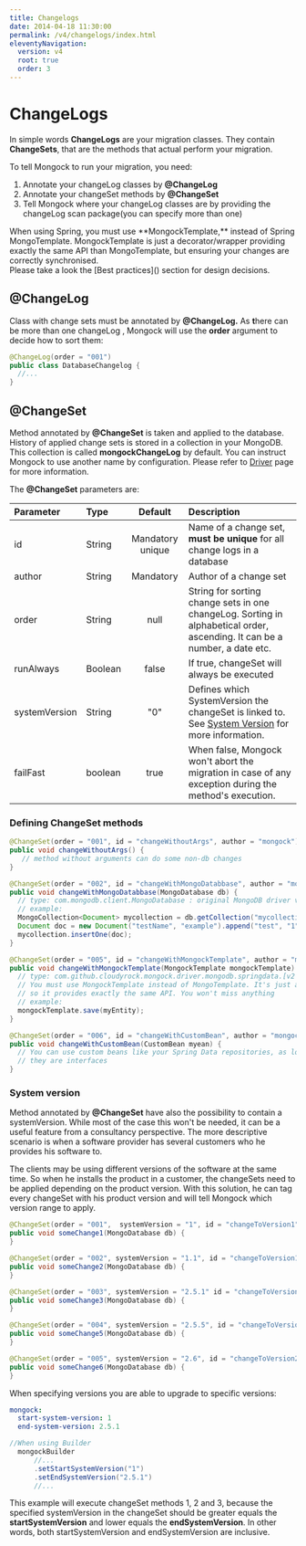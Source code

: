 ```yaml
---
title: Changelogs
date: 2014-04-18 11:30:00 
permalink: /v4/changelogs/index.html
eleventyNavigation:
  version: v4
  root: true
  order: 3
---
```

# ChangeLogs

In simple words **ChangeLogs** are your migration classes. They contain **ChangeSets**, that are the methods that actual perform your migration. 

To tell Mongock to run your migration, you need:

1. Annotate your changeLog classes by **@ChangeLog**
2. Annotate your changeSet methods by **@ChangeSet**
3. Tell Mongock where your changeLog classes are by providing the changeLog scan package\(you can specify more than one\)

<div class="success">
When using Spring, you must use **MongockTemplate,** instead of Spring MongoTemplate. MongockTemplate is just a decorator/wrapper providing exactly the same API than MongoTemplate, but ensuring your changes are correctly synchronised. 
</div>

<div class="success">
Please take a look the [Best practices]() section for design decisions.  
</div>

## @ChangeLog

Class with change sets must be annotated by **@ChangeLog.** As **t**here can be more than one changeLog , Mongock will use the **order** argument to decide how to sort them:

```java
@ChangeLog(order = "001")
public class DatabaseChangelog {
  //...
}
```

## @ChangeSet

Method annotated by **@ChangeSet** is taken and applied to the database. History of applied change sets is stored in a collection in your MongoDB.   
This collection is called **mongockChangeLog** by default. You can instruct Mongock to use another name by configuration. Please refer to [Driver](spring.md) page for more information.

The **@ChangeSet** parameters are:

| Parameter | Type | Default | Description |
| :--- | :--- | :---: | :--- |
| id | String | Mandatory unique | Name of a change set, **must be unique** for all change logs in a database |
| author | String | Mandatory | Author of a change set |
| order | String | null | String for sorting change sets in one changeLog. Sorting in alphabetical order, ascending. It can be a number, a date etc. |
| runAlways | Boolean | false | If true, changeSet will always be executed |
| systemVersion | String | "0" | Defines which SystemVersion the changeSet is linked to.  See [System Version]() for more information. |
| failFast | boolean | true | When false, Mongock won't abort the migration in case of any exception during the method's execution.  |

### Defining ChangeSet methods

```java
@ChangeSet(order = "001", id = "changeWithoutArgs", author = "mongock")
public void changeWithoutArgs() {
   // method without arguments can do some non-db changes
}

@ChangeSet(order = "002", id = "changeWithMongoDatabbase", author = "mongock")
public void changeWithMongoDatabbase(MongoDatabase db) {
  // type: com.mongodb.client.MongoDatabase : original MongoDB driver v. 3.x, operations allowed by driver are possible
  // example: 
  MongoCollection<Document> mycollection = db.getCollection("mycollection");
  Document doc = new Document("testName", "example").append("test", "1");
  mycollection.insertOne(doc);
}

@ChangeSet(order = "005", id = "changeWithMongockTemplate", author = "mongock")
public void changeWithMongockTemplate(MongockTemplate mongockTemplate) {
  // type: com.github.cloudyrock.mongock.driver.mongodb.springdata.[v2 | v3].decorator.impl.MongockTemplate
  // You must use MongockTemplate instead of MongoTemplate. It's just a wrapper/decorator
  // so it provides exactly the same API. You won't miss anything
  // example:
  mongockTemplate.save(myEntity);
}

@ChangeSet(order = "006", id = "changeWithCustomBean", author = "mongock")
public void changeWithCustomBean(CustomBean myean) {
  // You can use custom beans like your Spring Data repositories, as long as 
  // they are interfaces
}
```

### System version

Method annotated by **@ChangeSet** have also the possibility to contain a systemVersion. While most of the case this won't be needed, it can be a useful feature from a consultancy perspective. The more descriptive scenario is when a software provider has several customers who he provides his software to. 

The clients may be using different versions of the software at the same time. So when he installs the product in a customer, the changeSets need to be applied depending on the product version. With this solution, he can tag every changeSet with his product version and will tell Mongock which version range to apply.

```java
@ChangeSet(order = "001",  systemVersion = "1", id = "changeToVersion1", author = "mongock")
public void someChange1(MongoDatabase db) {
}

@ChangeSet(order = "002", systemVersion = "1.1", id = "changeToVersion1.1", author = "mongock")
public void someChange2(MongoDatabase db) {
}

@ChangeSet(order = "003", systemVersion = "2.5.1" id = "changeToVersion2.5.1", author = "mongock")
public void someChange3(MongoDatabase db) {
}

@ChangeSet(order = "004", systemVersion = "2.5.5", id = "changeToVersion2.5.5", author = "mongock")
public void someChange5(MongoDatabase db) {
}

@ChangeSet(order = "005", systemVersion = "2.6", id = "changeToVersion2.6", author = "mongock")
public void someChange6(MongoDatabase db) {
}
```

When specifying versions you are able to upgrade to specific versions:

```yaml
mongock:
  start-system-version: 1
  end-system-version: 2.5.1
```



```java
//When using Builder
  mongockBuilder
      //...
      .setStartSystemVersion("1")
      .setEndSystemVersion("2.5.1")
      //... 
```

This example will execute changeSet methods 1, 2 and 3, because the specified systemVersion in the changeSet should be greater equals the **startSystemVersion** and lower equals the **endSystemVersion**. In other words, both startSystemVersion and endSystemVersion are inclusive.



